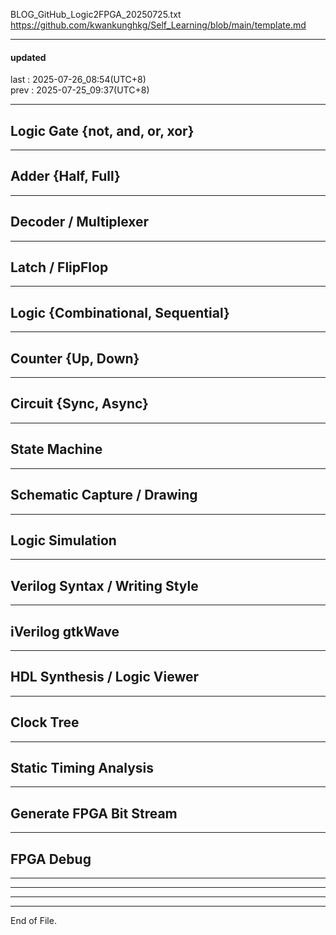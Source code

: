   
  
BLOG_GitHub_Logic2FPGA_20250725.txt 
  https://github.com/kwankunghkg/Self_Learning/blob/main/template.md  
  
  
  
----------------------------------------  
  
#### updated  
last : 2025-07-26_08:54(UTC+8)  
prev : 2025-07-25_09:37(UTC+8)  
  
----------------------------------------  
  
  
## Logic Gate {not, and, or, xor}  
  
  
----------------------------------------  
  
## Adder {Half, Full}  
  
  
----------------------------------------  
  
## Decoder / Multiplexer  
  
  
----------------------------------------  
  
## Latch / FlipFlop  
  
  
----------------------------------------  
  
## Logic {Combinational, Sequential}  
  
  
----------------------------------------  
  
## Counter {Up, Down}  
  
  
----------------------------------------  
  
## Circuit {Sync, Async}  
  
  
----------------------------------------  
  
## State Machine  
  
  
----------------------------------------  
  
## Schematic Capture / Drawing  
  
  
----------------------------------------  
  
## Logic Simulation  
  
  
----------------------------------------  
  
## Verilog Syntax / Writing Style  
  
  
----------------------------------------  
  
## iVerilog gtkWave  
  
  
----------------------------------------  
  
## HDL Synthesis / Logic Viewer  
  
  
----------------------------------------  
  
## Clock Tree  
  
  
----------------------------------------  
  
## Static Timing Analysis  
  
  
----------------------------------------  
  
## Generate FPGA Bit Stream  
  
  
----------------------------------------  
  
## FPGA Debug  
  
  
----------------------------------------  
  
  
  
----------------------------------------  
  
  
  
----------------------------------------  
  
  
  
----------------------------------------  
End of File.  
